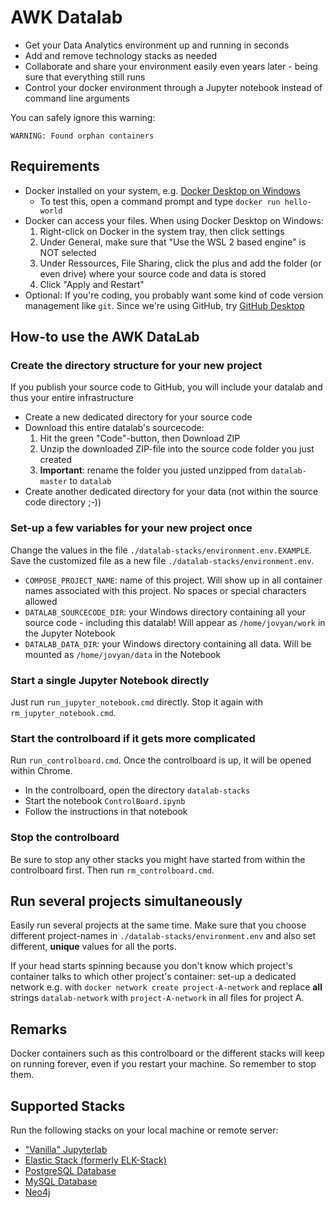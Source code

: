 # AWK Datalab
* Get your Data Analytics environment up and running in seconds
* Add and remove technology stacks as needed
* Collaborate and share your environment easily even years later - being sure that everything still runs
* Control your docker environment through a Jupyter notebook instead of command line arguments

You can safely ignore this warning:
```
WARNING: Found orphan containers
```

## Requirements
* Docker installed on your system, e.g. [Docker Desktop on Windows](https://docs.docker.com/docker-for-windows/install/)
  * To test this, open a command prompt and type `docker run hello-world`
* Docker can access your files. When using Docker Desktop on Windows:
  1. Right-click on Docker in the system tray, then click settings
  2. Under General, make sure that "Use the WSL 2 based engine" is NOT selected
  3. Under Ressources, File Sharing, click the plus and add the folder (or even drive) where your source code and data is stored
  4. Click "Apply and Restart"
* Optional: If you're coding, you probably want some kind of code version management like `git`. Since we're using GitHub, try [GitHub Desktop](https://desktop.github.com/)

## How-to use the AWK DataLab
### Create the directory structure for your new project
If you publish your source code to GitHub, you will include your datalab and thus your entire infrastructure
* Create a new dedicated directory for your source code
* Download this entire datalab's sourcecode:
  1. Hit the green "Code"-button, then Download ZIP
  2. Unzip the downloaded ZIP-file into the source code folder you just created
  3. **Important**: rename the folder you justed unzipped from `datalab-master` to `datalab`
* Create another dedicated directory for your data (not within the source code directory ;-))

### Set-up a few variables for your new project once
Change the values in the file `./datalab-stacks/environment.env.EXAMPLE`. Save the customized file as a new file `./datalab-stacks/environment.env`.
* `COMPOSE_PROJECT_NAME`: name of this project. Will show up in all container names associated with this project. No spaces or special characters allowed
* `DATALAB_SOURCECODE_DIR`: your Windows directory containing all your source code - including this datalab! Will appear as `/home/jovyan/work` in the Jupyter Notebook
* `DATALAB_DATA_DIR`: your Windows directory containing all data. Will be mounted as `/home/jovyan/data` in the Notebook


### Start a single Jupyter Notebook directly
Just run `run_jupyter_notebook.cmd` directly. Stop it again with `rm_jupyter_notebook.cmd`.


### Start the controlboard if it gets more complicated
Run `run_controlboard.cmd`. Once the controlboard is up, it will be opened within Chrome.
* In the controlboard, open the directory `datalab-stacks`
* Start the notebook `ControlBoard.ipynb`
* Follow the instructions in that notebook

### Stop the controlboard
Be sure to stop any other stacks you might have started from within the controlboard first. Then run `rm_controlboard.cmd`.

## Run several projects simultaneously
Easily run several projects at the same time. Make sure that you choose different project-names in `./datalab-stacks/environment.env` and also set different, **unique** values for all the ports.

If your head starts spinning because you don't know which project's container talks to which other project's container: set-up a dedicated network e.g. with `docker network create project-A-network` and replace **all** strings `datalab-network`  with  `project-A-network` in all files for project A. 


## Remarks
Docker containers such as this controlboard or the different stacks will keep on running forever, even if you restart your machine. So remember to stop them.

## Supported Stacks
Run the following stacks on your local machine or remote server:
* ["Vanilla" Jupyterlab](https://jupyterlab.readthedocs.io/en/stable/)
* [Elastic Stack (formerly ELK-Stack)](https://www.elastic.co/de/products/)
* [PostgreSQL Database](https://www.postgresql.org/)
* [MySQL Database](https://www.mysql.com/)
* [Neo4j](https://neo4j.com/)
